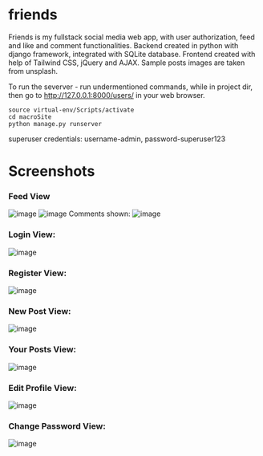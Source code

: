 # friends
Friends is my fullstack social media web app, with user authorization, feed and like and comment functionalities.
Backend created in python with django framework, integrated with SQLite database.
Frontend created with help of Tailwind CSS, jQuery and AJAX.
Sample posts images are taken from unsplash.

To run the severver - run undermentioned commands, while in project dir, then go to http://127.0.0.1:8000/users/ in your web browser.
```
source virtual-env/Scripts/activate
cd macroSite
python manage.py runserver
```
superuser credentials: username-admin, password-superuser123


# Screenshots
### Feed View
![image](https://github.com/mlaskowski7/friends/assets/144243838/c3c5e3cf-72f1-4ee8-9e0f-d4d884256f99)
![image](https://github.com/mlaskowski7/friends/assets/144243838/ca609d9f-ce16-4d99-965e-ab32e03d7360)
Comments shown:
![image](https://github.com/mlaskowski7/friends/assets/144243838/6c2408b2-bdb1-46b0-9632-ba6c6476086d)

### Login View:
![image](https://github.com/mlaskowski7/friends/assets/144243838/143e76d3-a724-4352-b7fd-6374f764abfe)

### Register View:
![image](https://github.com/mlaskowski7/friends/assets/144243838/1ec422a3-4d6d-481d-bfd0-ceff23fcad6e)

### New Post View:
![image](https://github.com/mlaskowski7/friends/assets/144243838/fede4c16-2b0e-4605-96ba-d28fa77d0a17)

### Your Posts View:
![image](https://github.com/mlaskowski7/friends/assets/144243838/09325fde-9326-466d-9285-2ee771e46c4a)

### Edit Profile View:
![image](https://github.com/mlaskowski7/friends/assets/144243838/a0f055e5-f888-43c9-a214-0963d4f8aa06)

### Change Password View:
![image](https://github.com/mlaskowski7/friends/assets/144243838/4c7aaa5e-b727-4f31-bf51-66eaa5a70928)


